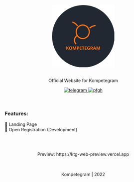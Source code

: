 <div align="center">
	<img src="kompetegram.png" width="200" height="200">
</div>

<br>

<div align="center">
	<p>
		Official Website for Kompetegram <br>
	</p>
	<a href="https://github.com/PROYEK-KOMPETEGRAM">
        	<img src="https://img.shields.io/badge/-Github-lightgrey" alt="telegram">
    	</a>
	<a href="https://instagram.com/kompetegram">
        	<img src="https://img.shields.io/badge/-Instagram-blue" alt="pfgh">
	</a>
</div>
    <br><br>
    <h3>Features:</h3>
    🔹 Landing Page <br>
    🔹 Open Registration (Development)
    <br>
    
<br><br>

<div align="center">
	Preview: https://ktg-web-preview.vercel.app <br>
</div>
<br>
<br>
<p align="center">Kompetegram | 2022</p>
